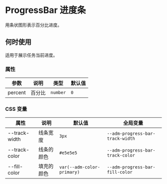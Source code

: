 # ProgressBar 进度条

用条状图形表示百分比进度。

## 何时使用

适用于展示任务当前进度。

<code src="./demos/demo1.tsx"></code>

### 属性

| 参数    | 说明   | 类型     | 默认值 |
| ------- | ------ | -------- | ------ |
| percent | 百分比 | `number` | `0`    |

### CSS 变量

| 属性          | 说明       | 默认值                     | 全局变量                         |
| ------------- | ---------- | -------------------------- | -------------------------------- |
| --track-width | 线条宽度   | `3px`                      | `--adm-progress-bar-track-width` |
| --track-color | 线条的颜色 | `#e5e5e5`                  | `--adm-progress-bar-track-color` |
| --fill-color  | 填充的颜色 | `var(--adm-color-primary)` | `--adm-progress-bar-fill-color`  |
